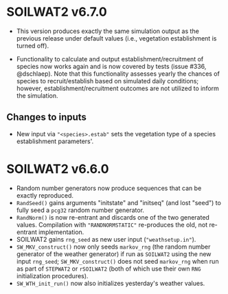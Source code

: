 # SOILWAT2 v6.7.0
* This version produces exactly the same simulation output
  as the previous release under default values
  (i.e., vegetation establishment is turned off).

* Functionality to calculate and output establishment/recruitment of species
  now works again and is now covered by tests (issue #336, @dschlaep).
  Note that this functionality assesses yearly the chances of
  species to recruit/establish based on simulated daily conditions;
  however, establishment/recruitment outcomes are not utilized to inform the
  simulation.

## Changes to inputs
* New input via `"<species>.estab"` sets the vegetation type of
  a species establishment parameters'.


# SOILWAT2 v6.6.0
* Random number generators now produce sequences that can be exactly reproduced.
* `RandSeed()` gains arguments "initstate" and "initseq" (and lost "seed") to
  fully seed a `pcg32` random number generator.
* `RandNorm()` is now re-entrant and discards one of the two generated values.
  Compilation with `"RANDNORMSTATIC"` re-produces the old, not re-entrant
  implementation.
* SOILWAT2 gains `rng_seed` as new user input (`"weathsetup.in"`).
* `SW_MKV_construct()` now only seeds `markov_rng` (the random number generator
  of the weather generator) if run as `SOILWAT2` using the new input `rng_seed`;
  `SW_MKV_construct()` does not seed `markov_rng` when run as part of `STEPWAT2`
  or `rSOILWAT2` (both of which use their own `RNG` initialization procedures).
* `SW_WTH_init_run()` now also initializes yesterday's weather values.
